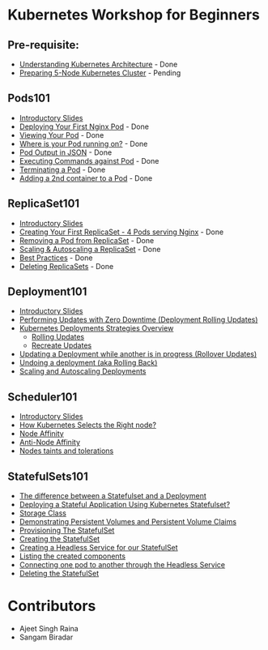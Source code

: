 # Kubernetes Workshop for Beginners

## Pre-requisite:

- [Understanding Kubernetes Architecture](./Kubernetes_Architecture.md) - Done 
- [Preparing 5-Node Kubernetes Cluster]() - Pending

## Pods101

 - [Introductory Slides]() 
 - [Deploying Your First Nginx Pod](https://github.com/collabnix/dockerlabs/blob/master/kubernetes/workshop/pods101/deploy-your-first-nginx-pod.md) - Done
 - [Viewing Your Pod](https://github.com/collabnix/dockerlabs/blob/master/kubernetes/workshop/pods101/deploy-your-first-nginx-pod.md#viewing-your-pods) - Done
 - [Where is your Pod running on?](https://github.com/collabnix/dockerlabs/blob/master/kubernetes/workshop/pods101/deploy-your-first-nginx-pod.md#which-node-is-this-pod-running-on) - Done
 - [Pod Output in JSON](https://github.com/collabnix/dockerlabs/blob/master/kubernetes/workshop/pods101/deploy-your-first-nginx-pod.md#output-in-json) - Done
 - [Executing Commands against Pod](https://github.com/collabnix/dockerlabs/blob/master/kubernetes/workshop/pods101/deploy-your-first-nginx-pod.md#executing-commands-against-pods) - Done
 - [Terminating a Pod](https://github.com/collabnix/dockerlabs/blob/master/kubernetes/workshop/pods101/deploy-your-first-nginx-pod.md#deleting-the-pod) - Done
 - [Adding a 2nd container to a Pod](https://github.com/collabnix/dockerlabs/blob/master/kubernetes/workshop/pods101/deploy-your-first-nginx-pod.md#ading-a-2nd-container-to-a-pod) - Done

 

## ReplicaSet101

 - [Introductory Slides]()
 - [Creating Your First ReplicaSet - 4 Pods serving Nginx](https://github.com/collabnix/dockerlabs/blob/master/kubernetes/workshop/replicaset101/README.md#creating-your-first-replicaset) - Done
 - [Removing a Pod from ReplicaSet](https://github.com/collabnix/dockerlabs/blob/master/kubernetes/workshop/replicaset101/README.md#removing-a-pod-from-a-replicaset) - Done
 - [Scaling & Autoscaling a ReplicaSet](https://github.com/collabnix/dockerlabs/blob/master/kubernetes/workshop/replicaset101/README.md#scaling-and-autoscaling-replicasets) - Done
 - [Best Practices](https://github.com/collabnix/dockerlabs/blob/master/kubernetes/workshop/replicaset101/README.md#best-practices) - Done
 - [Deleting ReplicaSets](https://github.com/collabnix/dockerlabs/blob/master/kubernetes/workshop/replicaset101/README.md#deleting-replicaset) - Done
 
 ## Deployment101
 
 - [Introductory Slides]()
 - [Performing Updates with Zero Downtime (Deployment Rolling Updates)](https://github.com/collabnix/dockerlabs/blob/master/kubernetes/workshop/Deployment101/readme.md)
 - [Kubernetes Deployments Strategies Overview]()
    - [Rolling Updates]()
    - [Recreate Updates]()
 -  [Updating a Deployment while another is in progress (Rollover Updates)]()
 - [Undoing a deployment (aka Rolling Back)]()
 - [Scaling and Autoscaling Deployments]()

## Scheduler101

 - [Introductory Slides]()
 - [How Kubernetes Selects the Right node?](https://github.com/collabnix/dockerlabs/blob/master/kubernetes/workshop/Scheduler101/readme.md)
 - [Node Affinity](https://github.com/collabnix/dockerlabs/blob/master/kubernetes/workshop/Scheduler101/node_affinity.md)
 - [Anti-Node Affinity](https://github.com/collabnix/dockerlabs/blob/master/kubernetes/workshop/Scheduler101/Anti-Node-Affinity.md)
 - [Nodes taints and tolerations](https://github.com/collabnix/dockerlabs/blob/master/kubernetes/workshop/Scheduler101/Nodes_taints_and%20_tolerations.md)
 
 ## StatefulSets101
 
 - [The difference between a Statefulset and a Deployment]()
 - [Deploying a Stateful Application Using Kubernetes Statefulset?]()
 - [Storage Class]()
 - [Demonstrating Persistent Volumes and Persistent Volume Claims]()
 - [Provisioning The StatefulSet]()
 - [Creating the StatefulSet]()
 - [Creating a Headless Service for our StatefulSet]()
 - [Listing the created components]()
 - [Connecting one pod to another through the Headless Service]()
 - [Deleting the StatefulSet]()

# Contributors

- Ajeet Singh Raina
- Sangam Biradar
